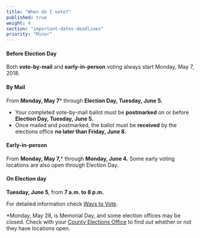 ```yaml
---
title: "When do I vote?"
published: true
weight: 4
section: "important-dates-deadlines"
priority: "Minor"
---
```

#### Before Election Day
Both **vote-by-mail** and **early-in-person** voting always start Monday, May 7, 2018.  

#### By Mail  
From **Monday, May 7*** through **Election Day, Tuesday, June 5.**  
- Your completed vote-by-mail ballot must be **postmarked** on or before **Election Day, Tuesday, June 5.**  
- Once mailed and postmarked, the ballot must be **received** by the elections office **no later than Friday, June 8.**  

#### Early-in-person  
From **Monday, May 7,*** through **Monday, June 4.** Some early voting locations are also open through Election Day.  

#### On Election day  
**Tuesday, June 5**, from **7 a.m. to 8 p.m.**  

For detailed information check [Ways to Vote](#section-ways-to-vote).  

*Monday, May 28, is Memorial Day, and some election offices may be closed. Check with your [County Elections Office](#section-election-office-contact) to find out whether or not they have locations open.  
